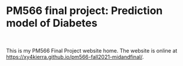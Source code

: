 
# PM566 final project: Prediction model of Diabetes
<br>

This is my PM566 Final Project website home. The website is online at
https://xy4kierra.github.io/pm566-fall2021-midandfinal/.
